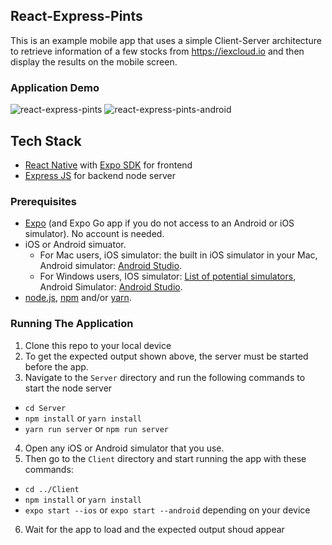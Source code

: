 ## React-Express-Pints

This is an example mobile app that uses a simple Client-Server architecture to retrieve information of a few stocks from https://iexcloud.io and then display the results on the mobile screen.


### Application Demo
![react-express-pints](https://user-images.githubusercontent.com/85099754/214916720-2badf1fb-d680-4649-af1c-575b02bcdb72.gif)                            ![react-express-pints-android](https://user-images.githubusercontent.com/85099754/214924974-c149048c-b5bf-45fa-97d8-e4781ea5ee17.gif)



## Tech Stack
* [React Native](https://reactnative.dev) with [Expo SDK](https://expo.dev) for frontend 
* [Express JS](https://expressjs.com) for backend node server


### Prerequisites
* [Expo](https://docs.expo.dev/get-started/installation/) (and Expo Go app if you do not access to an Android or iOS simulator). No account is needed.
* iOS or Android simuator. 
    * For Mac users, iOS simulator: the built in iOS simulator in your Mac, Android simulator: [Android Studio](https://www.googleadservices.com/pagead/aclk?sa=L&ai=DChcSEwiQ35GA7eX8AhUHeSoKHVcuCnAYABAAGgJ0bQ&ohost=www.google.com&cid=CAESbeD2Hyv5xjViwYPdcNYJCdkxlDb_3ei4lHHN2rKCUjonZGI4FMIiYdz7jlZgNPnmgjdy9t1XlJDSWuDRhh9YEXQ3cWrwIm4UOw9esKaPovacfrMagXIpY7h05riWjGPgSK2qW-QEpKfM9LV6MbA&sig=AOD64_3AbIcBJHYsob2z20_56spjYpxHdg&q&adurl&ved=2ahUKEwjexomA7eX8AhVjJrcAHcmRApQQ0Qx6BAgIEAE&nis=8). 
    * For Windows users, IOS simulator: [List of potential simulators](https://buildfire.com/5-best-ios-simulators-for-windows), Android Simulator: [Android Studio](https://www.googleadservices.com/pagead/aclk?sa=L&ai=DChcSEwiQ35GA7eX8AhUHeSoKHVcuCnAYABAAGgJ0bQ&ohost=www.google.com&cid=CAESbeD2Hyv5xjViwYPdcNYJCdkxlDb_3ei4lHHN2rKCUjonZGI4FMIiYdz7jlZgNPnmgjdy9t1XlJDSWuDRhh9YEXQ3cWrwIm4UOw9esKaPovacfrMagXIpY7h05riWjGPgSK2qW-QEpKfM9LV6MbA&sig=AOD64_3AbIcBJHYsob2z20_56spjYpxHdg&q&adurl&ved=2ahUKEwjexomA7eX8AhVjJrcAHcmRApQQ0Qx6BAgIEAE&nis=8).
* [node.js](https://nodejs.org/en/), [npm](https://docs.npmjs.com/downloading-and-installing-node-js-and-npm) and/or [yarn](https://classic.yarnpkg.com/en/docs/install#mac-stable).


### Running The Application
1. Clone this repo to your local device
2. To get the expected output shown above, the server must be started before the app.
3. Navigate to the `Server` directory and run the following commands to start the node server
  - `cd Server`
  - `npm install` or `yarn install`
  - `yarn run server` or `npm run server`
4. Open any iOS or Android simulator that you use.
5. Then go to the `Client` directory and start running the app with these commands:
  - `cd ../Client`
  - `npm install` or `yarn install`
  -  `expo start --ios` or `expo start --android` depending on your device
6. Wait for the app to load and the expected output shoud appear

